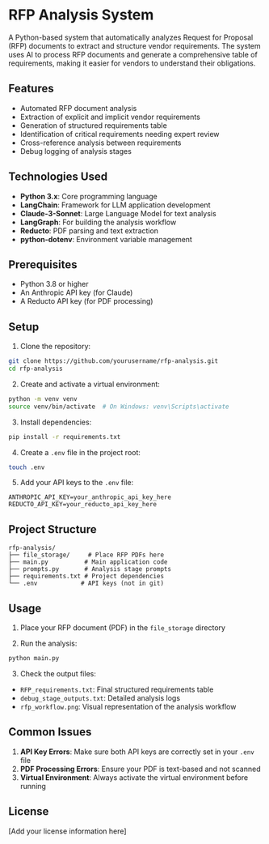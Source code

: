# RFP Analysis System

A Python-based system that automatically analyzes Request for Proposal (RFP) documents to extract and structure vendor requirements. The system uses AI to process RFP documents and generate a comprehensive table of requirements, making it easier for vendors to understand their obligations.

## Features

- Automated RFP document analysis
- Extraction of explicit and implicit vendor requirements
- Generation of structured requirements table
- Identification of critical requirements needing expert review
- Cross-reference analysis between requirements
- Debug logging of analysis stages

## Technologies Used

- **Python 3.x**: Core programming language
- **LangChain**: Framework for LLM application development
- **Claude-3-Sonnet**: Large Language Model for text analysis
- **LangGraph**: For building the analysis workflow
- **Reducto**: PDF parsing and text extraction
- **python-dotenv**: Environment variable management

## Prerequisites

- Python 3.8 or higher
- An Anthropic API key (for Claude)
- A Reducto API key (for PDF processing)

## Setup

1. Clone the repository:
```bash
git clone https://github.com/yourusername/rfp-analysis.git
cd rfp-analysis
```

2. Create and activate a virtual environment:
```bash
python -m venv venv
source venv/bin/activate  # On Windows: venv\Scripts\activate
```

3. Install dependencies:
```bash
pip install -r requirements.txt
```

4. Create a `.env` file in the project root:
```bash
touch .env
```

5. Add your API keys to the `.env` file:
```
ANTHROPIC_API_KEY=your_anthropic_api_key_here
REDUCTO_API_KEY=your_reducto_api_key_here
```

## Project Structure

```
rfp-analysis/
├── file_storage/     # Place RFP PDFs here
├── main.py          # Main application code
├── prompts.py       # Analysis stage prompts
├── requirements.txt # Project dependencies
└── .env            # API keys (not in git)
```

## Usage

1. Place your RFP document (PDF) in the `file_storage` directory

2. Run the analysis:
```bash
python main.py
```

3. Check the output files:
- `RFP_requirements.txt`: Final structured requirements table
- `debug_stage_outputs.txt`: Detailed analysis logs
- `rfp_workflow.png`: Visual representation of the analysis workflow

## Common Issues

1. **API Key Errors**: Make sure both API keys are correctly set in your `.env` file
2. **PDF Processing Errors**: Ensure your PDF is text-based and not scanned
3. **Virtual Environment**: Always activate the virtual environment before running

## License

[Add your license information here] 